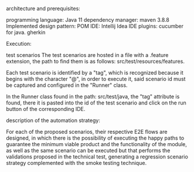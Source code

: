 architecture and prerequisites:

programming language: Java 11
dependency manager: maven 3.8.8
Implemented design pattern: POM
IDE: Intellij Idea
IDE plugins: cucumber for java. gherkin

Execution:

test scenarios
The test scenarios are hosted in a file with a .feature extension, the path to find them is as follows:
src/test/resources/features.

Each test scenario is identified by a "tag", which is recognized because it begins
with the character "@", in order to execute it, said scenario id must be captured 
and configured in the "Runner" class.

In the Runner class found in the path: src/test/java, the "tag" attribute is found,
there it is pasted into the id of the test scenario and click on the run button
of the corresponding IDE.



description of the automation strategy:

For each of the proposed scenarios, their respective E2E flows are designed, 
in which there is the possibility of executing the happy paths to guarantee 
the minimum viable product and the functionality of the module, as well as 
the same scenario can be executed but that performs the validations proposed 
in the technical test, generating a regression scenario strategy complemented with
the smoke testing technique.